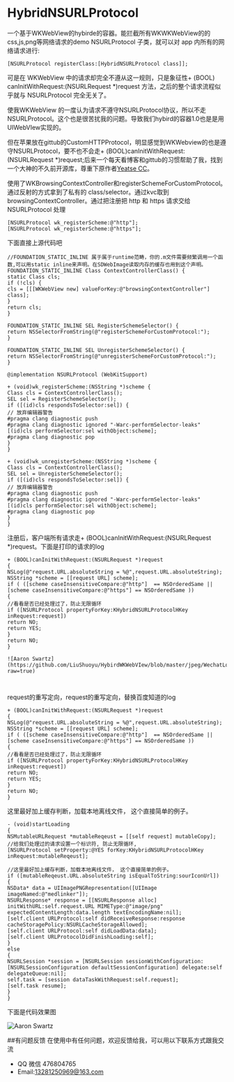 # HybridNSURLProtocol
一个基于WKWebView的hybirde的容器。能拦截所有WKWKWebView的的css,js,png等网络请求的demo
NSURLProtocol 子类，就可以对 app 内所有的网络请求进行:

```
[NSURLProtocol registerClass:[HybridNSURLProtocol class]];

```


可是在 WKWebView 中的请求却完全不遵从这一规则，只是象征性+ (BOOL) canInitWithRequest:(NSURLRequest *)request 方法，之后的整个请求流程似乎就与 NSURLProtocol 完全无关了。

使我WKWebView 的一度认为请求不遵守NSURLProtocol协议，所以不走 NSURLProtocol。这个也是很苦扰我的问题。导致我们hybird的容器1.0也是是用UIWebVIew实现的。


但在苹果放在gittub的CustomHTTPProtocol，明显感觉到WKWebview的也是遵守NSURLProtocol，要不也不会走+ (BOOL)canInitWithRequest:(NSURLRequest *)request;后来一个每天看博客和gittub的习惯帮助了我，找到一个大神的不久前开源库，尊重下原作者<a href="https://github.com/yeatse/">Yeatse CC</a>。

使用了WKBrowsingContextController和registerSchemeForCustomProtocol。 通过反射的方式拿到了私有的 class/selector。通过kvc取到browsingContextController。通过把注册把 http 和 https 请求交给 NSURLProtocol 处理
```
[NSURLProtocol wk_registerScheme:@"http"];
[NSURLProtocol wk_registerScheme:@"https"];
```
下面直接上源代码吧

```
//FOUNDATION_STATIC_INLINE 属于属于runtime范畴，你的.m文件需要频繁调用一个函数,可以用static inline来声明。在SDWebImage读取内存的缓存也用到这个声明。
FOUNDATION_STATIC_INLINE Class ContextControllerClass() {
static Class cls;
if (!cls) {
cls = [[[WKWebView new] valueForKey:@"browsingContextController"] class];
}
return cls;
}

FOUNDATION_STATIC_INLINE SEL RegisterSchemeSelector() {
return NSSelectorFromString(@"registerSchemeForCustomProtocol:");
}

FOUNDATION_STATIC_INLINE SEL UnregisterSchemeSelector() {
return NSSelectorFromString(@"unregisterSchemeForCustomProtocol:");
}

@implementation NSURLProtocol (WebKitSupport)

+ (void)wk_registerScheme:(NSString *)scheme {
Class cls = ContextControllerClass();
SEL sel = RegisterSchemeSelector();
if ([(id)cls respondsToSelector:sel]) {
// 放弃编辑器警告
#pragma clang diagnostic push
#pragma clang diagnostic ignored "-Warc-performSelector-leaks"
[(id)cls performSelector:sel withObject:scheme];
#pragma clang diagnostic pop
}
}

+ (void)wk_unregisterScheme:(NSString *)scheme {
Class cls = ContextControllerClass();
SEL sel = UnregisterSchemeSelector();
if ([(id)cls respondsToSelector:sel]) {
// 放弃编辑器警告
#pragma clang diagnostic push
#pragma clang diagnostic ignored "-Warc-performSelector-leaks"
[(id)cls performSelector:sel withObject:scheme];
#pragma clang diagnostic pop
}
}

```
注册后，客户端所有请求走+ (BOOL)canInitWithRequest:(NSURLRequest *)request。下面是打印的请求的log

```
+ (BOOL)canInitWithRequest:(NSURLRequest *)request
{
NSLog(@"request.URL.absoluteString = %@",request.URL.absoluteString);
NSString *scheme = [[request URL] scheme];
if ( ([scheme caseInsensitiveCompare:@"http"]  == NSOrderedSame ||
[scheme caseInsensitiveCompare:@"https"] == NSOrderedSame ))
{
//看看是否已经处理过了，防止无限循环
if ([NSURLProtocol propertyForKey:KHybridNSURLProtocolHKey inRequest:request])
return NO;
return YES;
}
return NO;
}

![Aaron Swartz](https://github.com/LiuShuoyu/HybirdWKWebVIew/blob/master/jpeg/WechatLog.jpeg?raw=true)



```
request的重写定向，request的重写定向，替换百度知道的log
```
+ (BOOL)canInitWithRequest:(NSURLRequest *)request
{
NSLog(@"request.URL.absoluteString = %@",request.URL.absoluteString);
NSString *scheme = [[request URL] scheme];
if ( ([scheme caseInsensitiveCompare:@"http"]  == NSOrderedSame ||
[scheme caseInsensitiveCompare:@"https"] == NSOrderedSame ))
{
//看看是否已经处理过了，防止无限循环
if ([NSURLProtocol propertyForKey:KHybridNSURLProtocolHKey inRequest:request])
return NO;
return YES;
}
return NO;
}

```
这里最好加上缓存判断，加载本地离线文件， 这个直接简单的例子。
``` 
- (void)startLoading
{
NSMutableURLRequest *mutableReqeust = [[self request] mutableCopy];
//给我们处理过的请求设置一个标识符, 防止无限循环,
[NSURLProtocol setProperty:@YES forKey:KHybridNSURLProtocolHKey inRequest:mutableReqeust];

//这里最好加上缓存判断，加载本地离线文件， 这个直接简单的例子。
if ([mutableReqeust.URL.absoluteString isEqualToString:sourIconUrl])
{
NSData* data = UIImagePNGRepresentation([UIImage imageNamed:@"medlinker"]);
NSURLResponse* response = [[NSURLResponse alloc] initWithURL:self.request.URL MIMEType:@"image/png" expectedContentLength:data.length textEncodingName:nil];
[self.client URLProtocol:self didReceiveResponse:response cacheStoragePolicy:NSURLCacheStorageAllowed];
[self.client URLProtocol:self didLoadData:data];
[self.client URLProtocolDidFinishLoading:self];
}
else
{
NSURLSession *session = [NSURLSession sessionWithConfiguration:[NSURLSessionConfiguration defaultSessionConfiguration] delegate:self delegateQueue:nil];
self.task = [session dataTaskWithRequest:self.request];
[self.task resume];
}
}

```
下面是代码效果图

![Aaron Swartz](https://github.com/LiuShuoyu/HybirdWKWebVIew/blob/master/jpeg/WechatIMG1.jpeg)

##有问题反馈
在使用中有任何问题，欢迎反馈给我，可以用以下联系方式跟我交流

* QQ 微信 476804765
* Email:13281250969@163.com





